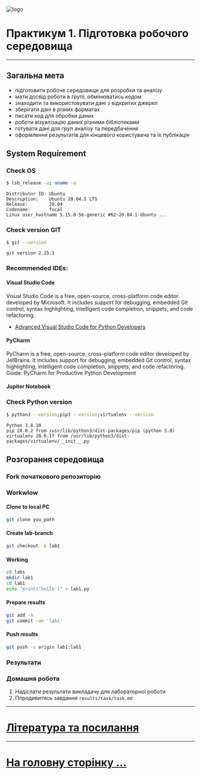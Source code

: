 ![logo](img/logo.png)
# Практикум 1. Підготовка робочого середовища

---

## Загальна мета

- підготовити робоче середовище для розробки та аналізу
- мати досвід роботи в групі, обмінюватись кодом
- знаходити та використовувати дані з відкритих джерел
- зберігати дані в різних форматах
- писати код для обробки даних
- роботи візуалізацію даних різними бібліотеками
- готувати дані для груп аналізу та передбачення
- оформлення результатів для кінцевого користувача та їх публікація

## System Requirement

### Check OS

```bash
$ lsb_release -a; uname -a
```

```
Distributor ID: Ubuntu
Description:    Ubuntu 20.04.5 LTS
Release:        20.04
Codename:       focal
Linux user_hostname 5.15.0-56-generic #62~20.04.1-Ubuntu ...
```

### Check version GIT

```bash 
$ git --version
```

```
git version 2.25.1
```

### Recommended IDEs:

#### Visual Studio Code

Visual Studio Code is a free, open-source, cross-platform code editor
developed by Microsoft. It includes support for debugging, embedded Git control, syntax highlighting, intelligent
code completion, snippets, and code refactoring.

- [Advanced Visual Studio Code for Python Developers](https://realpython.com/advanced-visual-studio-code-python/)

#### PyCharm

PyCharm is a free, open-source, cross-platform code editor developed by
JetBrains. It includes support for debugging, embedded Git control, syntax highlighting, intelligent code
completion, snippets, and code refactoring.
Guide: PyCharm for Productive Python Development

#### Jupiter Notebook

### Check Python version

```bash 
$ python3 --version;pip3 --version;virtualenv --version

```

```
Python 3.8.10
pip 20.0.2 from /usr/lib/python3/dist-packages/pip (python 3.8)
virtualenv 20.0.17 from /usr/lib/python3/dist-packages/virtualenv/__init__.py
```

## Розгорання середовища

### Fork початкового репозиторію

### Workwlow

#### Clone to local PC

```bash
git clone you_path
```

#### Create lab-branch

```bash
git checkout -b lab1
```

#### Working

```bash
cd labs
mkdir lab1
cd lab1   
echo "print('hello')" > lab1.py
```

#### Prepare results

```bash
git add -A
git commit -am 'lab1'
```

#### Push results

```bash
git push -u origin lab1:lab1 
```

### Результати

### Домашня робота

1. Надіслати результати викладачу для лабораторної роботи
2. Ппродивитись завдання `results/task/task.md`

---

# [Література та посилання](links.md)

---

# [На головну сторінку ...](../README.md)
